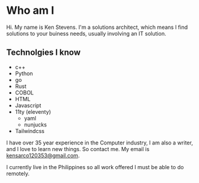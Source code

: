 # Who am I

Hi. My name is Ken Stevens. I'm a solutions architect, which means I find solutions to your buiness needs, usually involving an IT solution.

## Technolgies I know

* c++
* Python
* go
* Rust
* COBOL
* HTML
* Javascript
* 11ty (eleventy)
  * yaml
  * nunjucks
* Tailwindcss

I have over 35 year experience in the Computer industry, I am also a writer, and I love to learn new things. So contact me. My email is kensarco120353@gmail.com.

I currently live in the Philippines so all work offered I must be able to do remotely.


